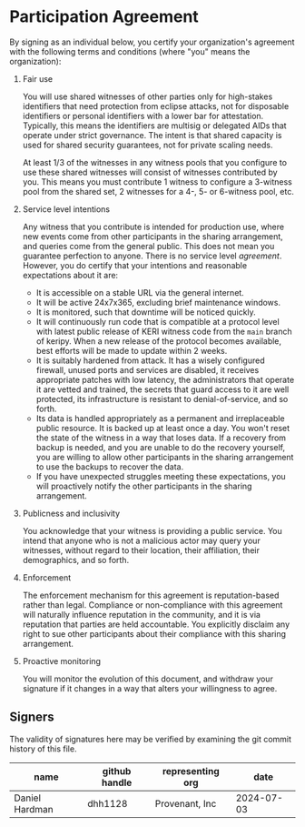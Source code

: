 # Participation Agreement

By signing as an individual below, you certify your organization's agreement with the following terms and conditions (where "you" means the organization):

1. Fair use

    You will use shared witnesses of other parties only for high-stakes identifiers that need protection from eclipse attacks, not for disposable identifiers or personal identifiers with a lower bar for attestation. Typically, this means the identifiers are multisig or delegated AIDs that operate under strict governance. The intent is that shared capacity is used for shared security guarantees, not for private scaling needs.

    At least 1/3 of the witnesses in any witness pools that you configure to use these shared witnesses will consist of witnesses contributed by you. This means you must contribute 1 witness to configure a 3-witness pool from the shared set, 2 witnesses for a 4-, 5- or 6-witness pool, etc.

2. Service level intentions

    Any witness that you contribute is intended for production use, where new events come from other participants in the sharing arrangement, and queries come from the general public. This does not mean you guarantee perfection to anyone. There is no service level *agreement*. However, you do certify that your intentions and reasonable expectations about it are:

    * It is accessible on a stable URL via the general internet.
    * It will be active 24x7x365, excluding brief maintenance windows.
    * It is monitored, such that downtime will be noticed quickly.
    * It will continuously run code that is compatible at a protocol level with latest public release of KERI witness code from the `main` branch of keripy. When a new release of the protocol becomes available, best efforts will be made to update within 2 weeks.
    * It is suitably hardened from attack. It has a wisely configured firewall, unused ports and services are disabled, it receives appropriate patches with low latency, the administrators that operate it are vetted and trained, the secrets that guard access to it are well protected, its infrastructure is resistant to denial-of-service, and so forth.
    * Its data is handled appropriately as a permanent and irreplaceable public resource. It is backed up at least once a day. You won't reset the state of the witness in a way that loses data. If a recovery from backup is needed, and you are unable to do the recovery yourself, you are willing to allow other participants in the sharing arrangement to use the backups to recover the data.
    * If you have unexpected struggles meeting these expectations, you will proactively notify the other participants in the sharing arrangement.

3. Publicness and inclusivity

    You acknowledge that your witness is providing a public service. You intend that anyone who is not a malicious actor may query your witnesses, without regard to their location, their affiliation, their demographics, and so forth.

4. Enforcement

    The enforcement mechanism for this agreement is reputation-based rather than legal. Compliance or non-compliance with this agreement will naturally influence reputation in the community, and it is via reputation that parties are held accountable. You explicitly disclaim any right to sue other participants about their compliance with this sharing arrangement.

5. Proactive monitoring

    You will monitor the evolution of this document, and withdraw your signature if it changes in a way that alters your willingness to agree.

## Signers

The validity of signatures here may be verified by examining the git commit history of this file. 

name | github handle | representing org | date
--- | --- | --- | ---
Daniel Hardman | dhh1128 | Provenant, Inc | 2024-07-03